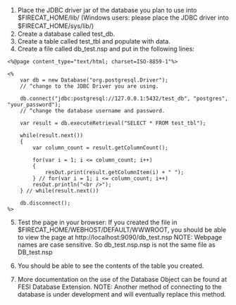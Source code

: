1. Place the JDBC driver jar of the database you plan to use into $FIRECAT_HOME/lib/ (Windows users: please place the JDBC driver into $FIRECAT_HOME/sys/lib/)　
2. Create a database called test_db.
3. Create a table called test_tbl and populate with data.
4. Create a file called db_test.nsp and put in the following lines: <br>

```
<%@page content_type="text/html; charset=ISO-8859-1"%>

<%
    var db = new Database("org.postgresql.Driver");
    // ^change to the JDBC Driver you are using.

    db.connect("jdbc:postgresql://127.0.0.1:5432/test_db", "postgres", "your_password");
    // ^change the database username and password.

    var result = db.executeRetrieval("SELECT * FROM test_tbl");

    while(result.next())
    {
        var column_count = result.getColumnCount();

        for(var i = 1; i <= column_count; i++)
        {
            resOut.print(result.getColumnItem(i) + " ");
        } // for(var i = 1; i <= column_count; i++)
        resOut.println("<br />");
    } // while(result.next())

    db.disconnect();
%>
```

5. Test the page in your browser:
If you created the file in $FIRECAT_HOME/WEBHOST/DEFAULT/WWWROOT,
you should be able to view the page at http://localhost:9090/db_test.nsp
NOTE: Webpage names are case sensitive.
So db_test.nsp.nsp is not the same file as DB_test.nsp

6. You should be able to see the contents of the table you created.
7. More documentation on the use of the Database Object can be found at FESI Database Extension.
NOTE: Another method of connecting to the database is under development and
will eventually replace this method.
